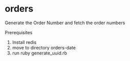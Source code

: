 # orders
Generate the Order Number and fetch the order numbers

Prerequisites
1. Install redis
2. move to directory orders-date
3. run ruby generate_uuid.rb
